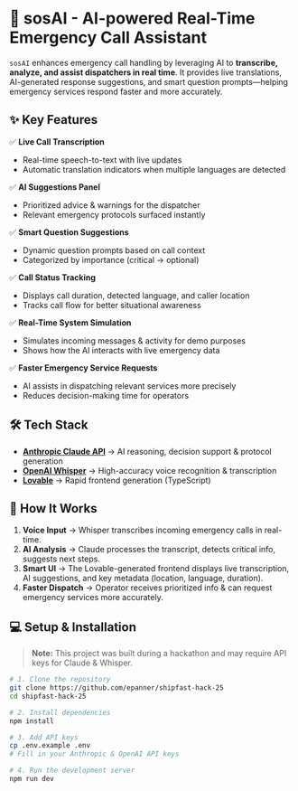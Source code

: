 # 🚨 sosAI - AI-powered Real-Time Emergency Call Assistant

`sosAI` enhances emergency call handling by leveraging AI to **transcribe, analyze, and assist dispatchers in real time**. It provides live translations, AI-generated response suggestions, and smart question prompts—helping emergency services respond faster and more accurately.

## ✨ Key Features

✅ **Live Call Transcription**  
- Real-time speech-to-text with live updates  
- Automatic translation indicators when multiple languages are detected  

✅ **AI Suggestions Panel**  
- Prioritized advice & warnings for the dispatcher  
- Relevant emergency protocols surfaced instantly  

✅ **Smart Question Suggestions**  
- Dynamic question prompts based on call context  
- Categorized by importance (critical → optional)  

✅ **Call Status Tracking**  
- Displays call duration, detected language, and caller location  
- Tracks call flow for better situational awareness  

✅ **Real-Time System Simulation**  
- Simulates incoming messages & activity for demo purposes  
- Shows how the AI interacts with live emergency data  

✅ **Faster Emergency Service Requests**  
- AI assists in dispatching relevant services more precisely  
- Reduces decision-making time for operators  

## 🛠️ Tech Stack

- **[Anthropic Claude API](https://www.anthropic.com/)** → AI reasoning, decision support & protocol generation  
- **[OpenAI Whisper](https://openai.com/research/whisper)** → High-accuracy voice recognition & transcription  
- **[Lovable](https://lovable.dev/)** → Rapid frontend generation (TypeScript)

## 🚀 How It Works

1. **Voice Input** → Whisper transcribes incoming emergency calls in real-time.  
2. **AI Analysis** → Claude processes the transcript, detects critical info, suggests next steps.  
3. **Smart UI** → The Lovable-generated frontend displays live transcription, AI suggestions, and key metadata (location, language, duration).  
4. **Faster Dispatch** → Operator receives prioritized info & can request emergency services more accurately.

## 💻 Setup & Installation

> **Note:** This project was built during a hackathon and may require API keys for Claude & Whisper.

```bash
# 1. Clone the repository
git clone https://github.com/epanner/shipfast-hack-25
cd shipfast-hack-25

# 2. Install dependencies
npm install

# 3. Add API keys
cp .env.example .env
# Fill in your Anthropic & OpenAI API keys

# 4. Run the development server
npm run dev
